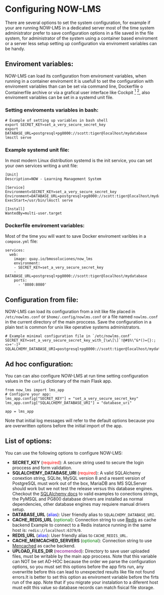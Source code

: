 # Configuring NOW-LMS

There are several options to set the system configuration, for example if your are running NOW-LMS in a dedicated server most of the time system administrator prefer to save configuration options in a file saved in the file system, for administrator of the system using a container based enviroment or a server less setup setting up configuration via enviroment variables can be handy.

## Enviroment variables:

NOW-LMS can load its configuration from enviroment variables, when running in a container enviroment it is usefull to set the configuration with enviroment variables than can be set via command line, Dockerfile o Containerfile archive or vía a grafical user interface like Cockpit [<sup>1</sup>](https://ciq.com/blog/how-to-deploy-podman-containers-with-cockpit/) [<sup>2</sup>](https://docs.oracle.com/en/operating-systems/oracle-linux/cockpit/podman_container_mgmt.html#topic_lkh_bgx_yxb), also enviroment variables can be set in a systemd unit file.

### Setting enviroments variables in bash:

```
# Example of setting up variables in bash shell
export SECRET_KEY=set_a_very_secure_secret_key
export DATABASE_URL=postgresql+pg8000://scott:tiger@localhost/mydatabase
lmsctl serve
```

### Example systemd unit file:

In most modern Linux distribution systemd is the init service, you can set your own services writing a unit file:

```
[Unit]
Description=NOW - Learning Management System

[Service]
Environment=SECRET_KEY=set_a_very_secure_secret_key
Environment=DATABASE_URL=postgresql+pg8000://scott:tiger@localhost/mydatabase
ExecStart=/usr/bin/lmsctl serve

[Install]
WantedBy=multi-user.target
```

### Dockerfile enviroment variables:

Most of the time you will want to save Docker enviroment varibles in a `compose.yml` file:

```
services:
  web:
    image: quay.io/bmosoluciones/now_lms
    environment:
    - SECRET_KEY=set_a_very_secure_secret_key
    - DATABASE_URL=postgresql+pg8000://scott:tiger@localhost/mydatabase
    ports:
      - '8080:8080'

```

## Configuration from file:

NOW-LMS can load its configuration from a init like file placed in `/etc/nowlms.conf` or `$home/.config/nowlms.conf` or a file named `nowlms.conf` in the current directory of the main proccess. Save the configuration in a plain text is common for unix like operative systems administrators.

```
# Example minimal configuration file in `/etc/nowlms.conf`
SECRET_KEY=set_a_very_secure_secret_key_with_[\w\[\]`!@#$%\^&*()={}:;<>+'-]*
SQLALCHEMY_DATABASE_URI=postgresql+pg8000://scott:tiger@localhost/mydatabase
```

## Ad hoc configuration:

You can can also configure NOW-LMS at run time setting configuration values in the `config` dictionary of the main Flask app.

```
from now_lms import lms_app
# Configure your app:
lms_app.config["SECRET_KEY"] = "set_a_very_secure_secret_key"
lms_app.config["SQLALCHEMY_DATABASE_URI"] = "database_uri"

app = lms_app
```

Note that initial log messages will refer to the default options because you are overwritten options before the initial import of the app.

## List of options:

You can use the following options to configure NOW-LMS:

-   **SECRET_KEY** (<span style="color:red">required</span>): A secure string used to secure the login proccess and form validation.
-   **SQLALCHEMY_DATABASE_URI** (<span style="color:red">required</span>): A valid SQLAlchemy conextion string, SQLite, MySQL version
    8 and a resent version of PostgreSQL must work out of the box, MariaDB ans MS SQLServer should work but we not test the release versus this database engines. Checkout the
    [SQLAlchemy docs](https://docs.sqlalchemy.org/en/20/core/engines.html) to valid examples to conections strings, the PyMSQL and PG800 database drivers are installed as normal dependencies, other database engines may requiere manual drivers setup.
-   **DATABASE_URL** (<span style="color:blue">alias</span>): User friendly alias to `SQLALCHEMY_DATABASE_URI`.
-   **CACHE_REDIS_URL** (<span style="color:green">optional</span>): Connection string to use [Redis](https://redis.io/) as cache backend
    Example to connect to a Redis instance running in the same host is: `redis://localhost:6379/0`.
-   **REDIS_URL** (<span style="color:blue">alias</span>): User friendly alias to `CACHE_REDIS_URL`.
-   **CACHE_MEMCACHED_SERVERS** (<span style="color:green">optional</span>): Connection string to use [Mencached](https://memcached.org/)
    as cache backend.
-   **UPLOAD_FILES_DIR** (<span style="color:purple">recomended</span>): Directory to save user uploaded files, must be writable by the
    main app proccess. Note that this variable can NOT be set AD-HOC because the order we parse the configuration options, so you must set this options before the app firts run, any overwritte before this can lead to unexpected results like file not found errors.It is better to set this option as enviroment variable before the firts run of the app. Note that if you migrate your instalation to a diferent host must edit this value so database records can match fisical file storage.
